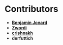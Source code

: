 # Contributors

 * **[Benjamin Jonard](https://github.com/benjaminjonard)**
 * **[Zwordi](https://github.com/Zwordi)**
 * **[crishnakh](https://github.com/crishnakh)**
 * **derfuttich**

